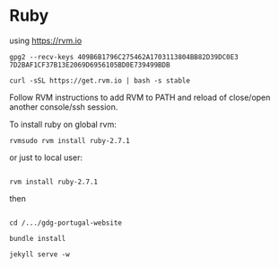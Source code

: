 # Ruby

using https://rvm.io

```
gpg2 --recv-keys 409B6B1796C275462A1703113804BB82D39DC0E3 7D2BAF1CF37B13E2069D6956105BD0E739499BDB

curl -sSL https://get.rvm.io | bash -s stable
```

Follow RVM instructions to add RVM to PATH and reload of close/open another console/ssh session.

To install ruby on global rvm:

```
rvmsudo rvm install ruby-2.7.1

````

or just to local user:

```

rvm install ruby-2.7.1

```

then

```

cd /.../gdg-portugal-website

bundle install

jekyll serve -w

```



